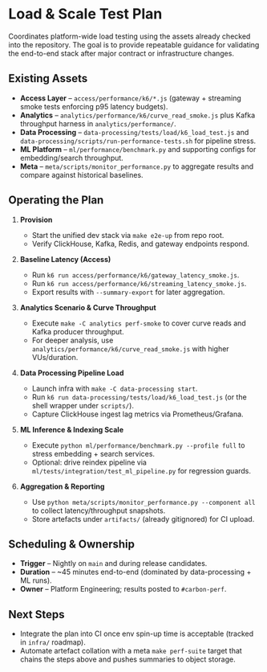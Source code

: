 # Load & Scale Test Plan

Coordinates platform-wide load testing using the assets already checked into
the repository. The goal is to provide repeatable guidance for validating the
end-to-end stack after major contract or infrastructure changes.

## Existing Assets

- **Access Layer** – `access/performance/k6/*.js` (gateway + streaming smoke
  tests enforcing p95 latency budgets).
- **Analytics** – `analytics/performance/k6/curve_read_smoke.js` plus Kafka
  throughput harness in `analytics/performance/`.
- **Data Processing** – `data-processing/tests/load/k6_load_test.js` and
  `data-processing/scripts/run-performance-tests.sh` for pipeline stress.
- **ML Platform** – `ml/performance/benchmark.py` and supporting configs for
  embedding/search throughput.
- **Meta** – `meta/scripts/monitor_performance.py` to aggregate results and
  compare against historical baselines.

## Operating the Plan

1. **Provision**  
   - Start the unified dev stack via `make e2e-up` from repo root.  
   - Verify ClickHouse, Kafka, Redis, and gateway endpoints respond.

2. **Baseline Latency (Access)**  
   - Run `k6 run access/performance/k6/gateway_latency_smoke.js`.  
   - Run `k6 run access/performance/k6/streaming_latency_smoke.js`.  
   - Export results with `--summary-export` for later aggregation.

3. **Analytics Scenario & Curve Throughput**  
   - Execute `make -C analytics perf-smoke` to cover curve reads and Kafka
     producer throughput.  
   - For deeper analysis, use `analytics/performance/k6/curve_read_smoke.js`
     with higher VUs/duration.

4. **Data Processing Pipeline Load**  
   - Launch infra with `make -C data-processing start`.  
   - Run `k6 run data-processing/tests/load/k6_load_test.js` (or the shell
     wrapper under `scripts/`).  
   - Capture ClickHouse ingest lag metrics via Prometheus/Grafana.

5. **ML Inference & Indexing Scale**  
   - Execute `python ml/performance/benchmark.py --profile full` to stress
     embedding + search services.  
   - Optional: drive reindex pipeline via
     `ml/tests/integration/test_ml_pipeline.py` for regression guards.

6. **Aggregation & Reporting**  
   - Use `python meta/scripts/monitor_performance.py --component all` to collect
     latency/throughput snapshots.  
   - Store artefacts under `artifacts/` (already gitignored) for CI upload.

## Scheduling & Ownership

- **Trigger** – Nightly on `main` and during release candidates.  
- **Duration** – ~45 minutes end-to-end (dominated by data-processing + ML runs).  
- **Owner** – Platform Engineering; results posted to `#carbon-perf`.

## Next Steps

- Integrate the plan into CI once env spin-up time is acceptable (tracked in
  `infra/` roadmap).  
- Automate artefact collation with a meta `make perf-suite` target that chains
  the steps above and pushes summaries to object storage.

